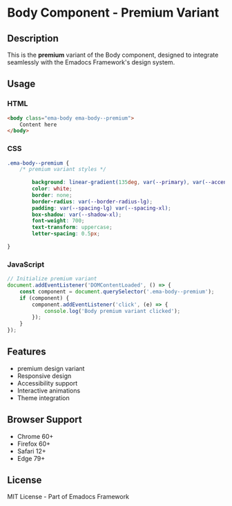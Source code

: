 # Body Component - Premium Variant

## Description
This is the **premium** variant of the Body component, designed to integrate seamlessly with the Emadocs Framework's design system.

## Usage

### HTML
```html
<body class="ema-body ema-body--premium">
    Content here
</body>
```

### CSS
```css
.ema-body--premium {
    /* premium variant styles */
    
        background: linear-gradient(135deg, var(--primary), var(--accent));
        color: white;
        border: none;
        border-radius: var(--border-radius-lg);
        padding: var(--spacing-lg) var(--spacing-xl);
        box-shadow: var(--shadow-xl);
        font-weight: 700;
        text-transform: uppercase;
        letter-spacing: 0.5px;
    
}
```

### JavaScript
```javascript
// Initialize premium variant
document.addEventListener('DOMContentLoaded', () => {
    const component = document.querySelector('.ema-body--premium');
    if (component) {
        component.addEventListener('click', (e) => {
            console.log('Body premium variant clicked');
        });
    }
});
```

## Features
- premium design variant
- Responsive design
- Accessibility support
- Interactive animations
- Theme integration

## Browser Support
- Chrome 60+
- Firefox 60+
- Safari 12+
- Edge 79+

## License
MIT License - Part of Emadocs Framework
